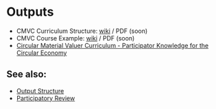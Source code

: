 # Outputs

- CMVC Curriculum Structure: [wiki](https://wiki.reuse.city/projects/circular-valuer-curriculum/CMVC-01) / PDF (soon)
- CMVC Course Example: [wiki](https://wiki.reuse.city/projects/circular-valuer-curriculum/CMVC-Course) / PDF (soon)
- [Circular Material Valuer Curriculum - Participator Knowledge for the Circular Economy](https://globalinnovationgathering.org/2025/02/26/circular-material-valuer-curriculum-participatory-knowledge-for-the-circular-economy/)

## See also:

- [Output Structure](2025-08-06_structuring.md)
- [Participatory Review](2025-08-08_Participatory-Review.md)
